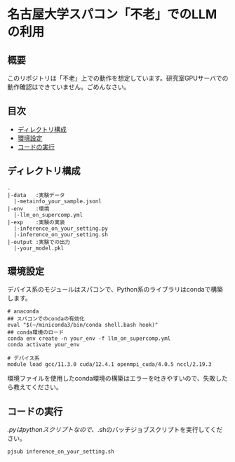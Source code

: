 # 名古屋大学スパコン「不老」でのLLMの利用
## 概要
このリポジトリは「不老」上での動作を想定しています。研究室GPUサーバでの動作確認はできていません。ごめんなさい。

## 目次
- [ディレクトリ構成](#ディレクトリ構成)
- [環境設定](#環境設定)
- [コードの実行](#コードの実行)

## ディレクトリ構成
```
.
|-data   :実験データ
  |-metainfo_your_sample.jsonl
|-env    :環境
  |-llm_on_supercomp.yml
|-exp    :実験の実装
  |-inference_on_your_setting.py
  |-inference_on_your_setting.sh
|-output :実験での出力
  |-your_model.pkl
```

## 環境設定
デバイス系のモジュールはスパコンで、Python系のライブラリはcondaで構築します。
```
# anaconda
## スパコンでのcondaの有効化
eval "$(~/miniconda3/bin/conda shell.bash hook)"
## conda環境のロード
conda env create -n your_env -f llm_on_supercomp.yml
conda activate your_env

# デバイス系
module load gcc/11.3.0 cuda/12.4.1 openmpi_cuda/4.0.5 nccl/2.19.3
```
環境ファイルを使用したconda環境の構築はエラーを吐きやすいので、失敗したら教えてください。

## コードの実行
*.pyはpythonスクリプトなので、*.shのバッチジョブスクリプトを実行してください。
```
pjsub inference_on_your_setting.sh
```